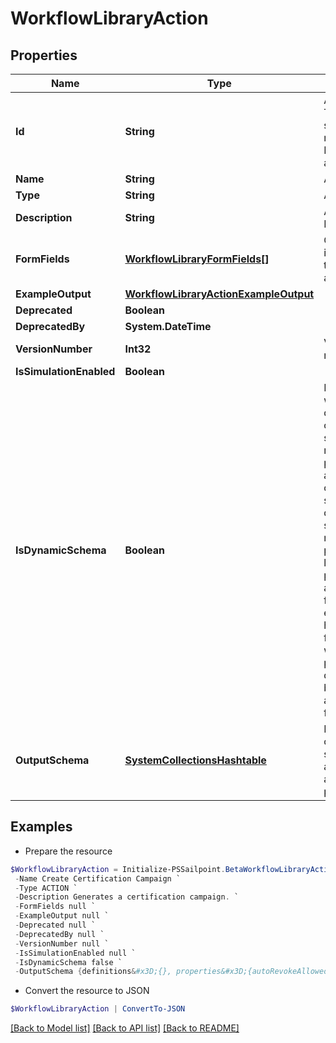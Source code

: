 # WorkflowLibraryAction
## Properties

Name | Type | Description | Notes
------------ | ------------- | ------------- | -------------
**Id** | **String** | Action ID. This is a static namespaced ID for the action | [optional] 
**Name** | **String** | Action Name | [optional] 
**Type** | **String** | Action type | [optional] 
**Description** | **String** | Action Description | [optional] 
**FormFields** | [**WorkflowLibraryFormFields[]**](WorkflowLibraryFormFields.md) | One or more inputs that the action accepts | [optional] 
**ExampleOutput** | [**WorkflowLibraryActionExampleOutput**](WorkflowLibraryActionExampleOutput.md) |  | [optional] 
**Deprecated** | **Boolean** |  | [optional] 
**DeprecatedBy** | **System.DateTime** |  | [optional] 
**VersionNumber** | **Int32** | Version number | [optional] 
**IsSimulationEnabled** | **Boolean** |  | [optional] 
**IsDynamicSchema** | **Boolean** | Determines whether the dynamic output schema is returned in place of the action&#39;s output schema. The dynamic schema lists non-static properties, like properties of a workflow form where each form has different fields. These will be provided dynamically based on available form fields. | [optional] 
**OutputSchema** | [**SystemCollectionsHashtable**](.md) | Defines the output schema, if any, that this action produces. | [optional] 

## Examples

- Prepare the resource
```powershell
$WorkflowLibraryAction = Initialize-PSSailpoint.BetaWorkflowLibraryAction  -Id sp:create-campaign `
 -Name Create Certification Campaign `
 -Type ACTION `
 -Description Generates a certification campaign. `
 -FormFields null `
 -ExampleOutput null `
 -Deprecated null `
 -DeprecatedBy null `
 -VersionNumber null `
 -IsSimulationEnabled null `
 -IsDynamicSchema false `
 -OutputSchema {definitions&#x3D;{}, properties&#x3D;{autoRevokeAllowed&#x3D;{$id&#x3D;#sp:create-campaign/autoRevokeAllowed, default&#x3D;true, examples&#x3D;[false], title&#x3D;autoRevokeAllowed, type&#x3D;boolean}, deadline&#x3D;{$id&#x3D;#sp:create-campaign/deadline, default&#x3D;, examples&#x3D;[2020-12-25T06:00:00.468Z], format&#x3D;date-time, pattern&#x3D;^.*$, title&#x3D;deadline, type&#x3D;string}, description&#x3D;{$id&#x3D;#sp:create-campaign/description, default&#x3D;, examples&#x3D;[A review of everyone&#39;s access by their manager.], pattern&#x3D;^.*$, title&#x3D;description, type&#x3D;string}, emailNotificationEnabled&#x3D;{$id&#x3D;#sp:create-campaign/emailNotificationEnabled, default&#x3D;true, examples&#x3D;[false], title&#x3D;emailNotificationEnabled, type&#x3D;boolean}, filter&#x3D;{$id&#x3D;#sp:create-campaign/filter, properties&#x3D;{id&#x3D;{$id&#x3D;#sp:create-campaign/filter/id, default&#x3D;, examples&#x3D;[e0adaae69852e8fe8b8a3d48e5ce757c], pattern&#x3D;^.*$, title&#x3D;id, type&#x3D;string}, type&#x3D;{$id&#x3D;#sp:create-campaign/filter/type, default&#x3D;, examples&#x3D;[CAMPAIGN_FILTER], pattern&#x3D;^.*$, title&#x3D;type, type&#x3D;string}}, title&#x3D;filter, type&#x3D;object}, id&#x3D;{$id&#x3D;#sp:create-campaign/id, default&#x3D;, examples&#x3D;[2c918086719eec070171a7e3355a360a], pattern&#x3D;^.*$, title&#x3D;id, type&#x3D;string}, name&#x3D;{$id&#x3D;#sp:create-campaign/name, default&#x3D;, examples&#x3D;[Manager Review], pattern&#x3D;^.*$, title&#x3D;name, type&#x3D;string}, recommendationsEnabled&#x3D;{$id&#x3D;#sp:create-campaign/recommendationsEnabled, default&#x3D;true, examples&#x3D;[false], title&#x3D;recommendationEnabled, type&#x3D;boolean}, type&#x3D;{$id&#x3D;#sp:create-campaign/type, default&#x3D;, examples&#x3D;[MANAGER], pattern&#x3D;^.*$, title&#x3D;type, type&#x3D;string}}, title&#x3D;sp:create-campaign, type&#x3D;object}
```

- Convert the resource to JSON
```powershell
$WorkflowLibraryAction | ConvertTo-JSON
```

[[Back to Model list]](../README.md#documentation-for-models) [[Back to API list]](../README.md#documentation-for-api-endpoints) [[Back to README]](../README.md)

